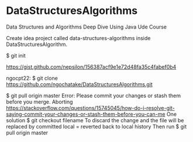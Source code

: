 # DataStructuresAlgorithms
Data Structures and Algorithms Deep Dive Using Java Ude Course

Create idea project called data-structures-algorithms inside DataStructuresAlgorithm.

$ git init

https://gist.github.com/nepsilon/156387acf9e1e72d48fa35c4fabef0b4

ngocpt22: $ git clone https://github.com/ngochatake/DataStructuresAlgorithms.git

$ git pull origin master
Error: Please commit your changes or stash them before you merge. Aborting
https://stackoverflow.com/questions/15745045/how-do-i-resolve-git-saying-commit-your-changes-or-stash-them-before-you-can-me
One solution
$ git checkout filename
To discard the change and the file will be replaced by committed local = reverted back to local history
Then run $ git pull origin master
